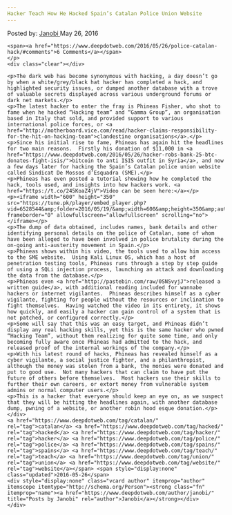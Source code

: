 ```yaml
---
Hacker Teach How He Hacked Spain’s Catalan Police Union Website
---
```

<article class="post-listing post-14230 post type-post status-publish format-standard has-post-thumbnail hentry  tag-catalan tag-hacked tag-hacker tag-police tag-spains tag-teach tag-union tag-website">
    <div class="post-inner">
        <span>Posted by: <a href="https://www.deepdotweb.com/author/janobi/" title="">Janobi </a></span>
    <span>May 26, 2016</span>
    
    <span><a href="https://www.deepdotweb.com/2016/05/26/police-catalan-hack/#comments">6 Comments</a></span>
    </p>
    <div class="clear"></div>
    
    <p>The dark web has become synonymous with hacking, a day doesn’t go by when a white/grey/black hat hacker has completed a hack, and highlighted security issues, or dumped another database with a trove of valuable secrets displayed across various underground forums or dark net markets.</p>
    <p>The latest hacker to enter the fray is Phineas Fisher, who shot to fame when he hacked “Hacking team” and “Gamma Group”, an organisation based in Italy that sold, and provided support to various international police forces, or <a href="http://motherboard.vice.com/read/hacker-claims-responsibility-for-the-hit-on-hacking-team">clandestine organisations</a>.</p>
    <p>Since his initial rise to fame, Phineas has again hit the headlines for two main reasons.  Firstly his donation of $11,000 in <a href="https://www.deepdotweb.com/2016/05/26/hacker-robs-bank-25-btc-donates-fight-isis/">bitcoin to anti ISIS outfit in Syria</a>, and now a few days later for hacking the Spain’s Catalan police union website called Sindicat De Mossos d’Esquadra (SME).</p>
    <p>Phineas has even posted a tutorial showing how he completed the hack, tools used, and insights into how hackers work. <a href="https://t.co/245KoaZ4jV">Video can be seen here:</a></p>
    <p><iframe width="600" height="350" src="https://tune.pk/player/embed_player.php?vid=6528544&amp;folder=2016/05/19/&amp;width=600&amp;height=350&amp;autoplay=no" frameborder="0" allowfullscreen="allowfullscreen" scrolling="no"></iframe></p>
    <p>The dump of data obtained, includes names, bank details and other identifying personal details on the police of Catalan, some of whom have been alleged to have been involved in police brutality during the on-going anti-austerity movement in Spain.</p>
    <p>Phineas shows within his video, the tools used to allow him access to the SME website.  Using Kali Linux OS, which has a host of penetration testing tools, Phineas runs through a step by step guide of using a SQLi injection process, launching an attack and downloading the data from the database.</p>
    <p>Phineas even <a href="http://pastebin.com/raw/0SNSvyjJ">released a written guide</a>, with additional reading included for wannabe hackers or internet vigilantes.  Phineas describes himself as a cyber vigilante, fighting for people without the resources or inclination to fight themselves.  Having watched the video in its entirety, it shows how quickly, and easily a hacker can gain control of a system that is not patched, or configured correctly.</p>
    <p>Some will say that this was an easy target, and Phineas didn’t display any real hacking skills, yet this is the same hacker who pwned “Hacking Team”, without them realizing for quite some time, and only becoming fully aware once Phineas had admitted to the hack, and released proof of the internal workings of the company.</p>
    <p>With his latest round of hacks, Phineas has revealed himself as a cyber vigilante, a social justice fighter, and a philanthropist, although the money was stolen from a bank, the monies were donated and put to good use.  Not many hackers that can claim to have put the future of others before themselves.  Most hackers use their skills to further their own careers, or extort money from vulnerable system admins or normal computer users.</p>
    <p>This is a hacker that everyone should keep an eye on, as we suspect that they will be hitting the headlines again, with another database dump, pwning of a website, or another robin hood esque donation.</p>
    </div>
    <a href="https://www.deepdotweb.com/tag/catalan/" rel="tag">catalan</a> <a href="https://www.deepdotweb.com/tag/hacked/" rel="tag">hacked</a> <a href="https://www.deepdotweb.com/tag/hacker/" rel="tag">hacker</a> <a href="https://www.deepdotweb.com/tag/police/" rel="tag">police</a> <a href="https://www.deepdotweb.com/tag/spains/" rel="tag">spains</a> <a href="https://www.deepdotweb.com/tag/teach/" rel="tag">teach</a> <a href="https://www.deepdotweb.com/tag/union/" rel="tag">union</a> <a href="https://www.deepdotweb.com/tag/website/" rel="tag">website</a></span> <span style="display:none" class="updated">2016-05-26</span>
    <div style="display:none" class="vcard author" itemprop="author" itemscope itemtype="http://schema.org/Person"><strong class="fn" itemprop="name"><a href="https://www.deepdotweb.com/author/janobi/" title="Posts by Janobi" rel="author">Janobi</a></strong></div>
    </div>
</article>

